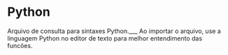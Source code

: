 # Python
Arquivo de consulta para sintaxes Python.___
Ao importar o arquivo, use a linguagem Python no editor de texto para melhor entendimento das funcões.
